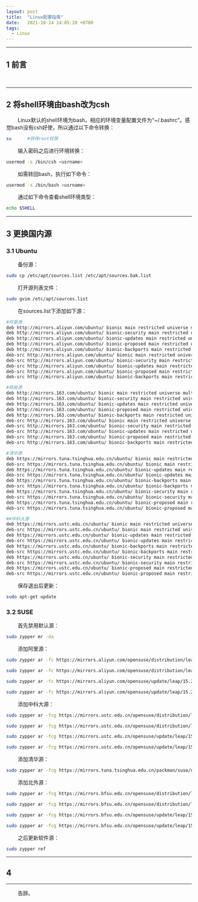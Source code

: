 ```yaml
---
layout: post
title:  "Linux配置指南"
date:   2021-10-24 14:05:20 +0700
tags:
  - Linux
---
```



----

## 1 前言

&#160; &#160; &#160; &#160; 

----


## 2 将shell环境由bash改为csh


&#160; &#160; &#160; &#160; Linux默认的shell环境为bash，相应的环境变量配置文件为“~/.bashrc”。感觉bash没有csh好使，所以通过以下命令转换：

```sh
su      #获得root权限
```

&#160; &#160; &#160; &#160; 输入密码之后进行环境转换：

```sh
usermod -s /bin/csh <usrname>
```

&#160; &#160; &#160; &#160; 如需转回bash，执行如下命令：

```sh
usermod -s /bin/bash <usrname>
```

&#160; &#160; &#160; &#160; 通过如下命令查看shell环境类型：
```sh
echo $SHELL
```

----

## 3 更换国内源

### 3.1 Ubuntu

&#160; &#160; &#160; &#160; 备份源：

```sh
sudo cp /etc/apt/sources.list /etc/apt/sources.bak.list
```

&#160; &#160; &#160; &#160; 打开源列表文件：

```sh
sudo gvim /etc/apt/sources.list
```

&#160; &#160; &#160; &#160; 在sources.list下添加如下源：
```sh
#阿里源
deb http://mirrors.aliyun.com/ubuntu/ bionic main restricted universe multiverse
deb http://mirrors.aliyun.com/ubuntu/ bionic-security main restricted universe multiverse
deb http://mirrors.aliyun.com/ubuntu/ bionic-updates main restricted universe multiverse
deb http://mirrors.aliyun.com/ubuntu/ bionic-proposed main restricted universe multiverse
deb http://mirrors.aliyun.com/ubuntu/ bionic-backports main restricted universe multiverse
deb-src http://mirrors.aliyun.com/ubuntu/ bionic main restricted universe multiverse
deb-src http://mirrors.aliyun.com/ubuntu/ bionic-security main restricted universe multiverse
deb-src http://mirrors.aliyun.com/ubuntu/ bionic-updates main restricted universe multiverse
deb-src http://mirrors.aliyun.com/ubuntu/ bionic-proposed main restricted universe multiverse
deb-src http://mirrors.aliyun.com/ubuntu/ bionic-backports main restricted universe multiverse

#网易源
deb http://mirrors.163.com/ubuntu/ bionic main restricted universe multiverse
deb http://mirrors.163.com/ubuntu/ bionic-security main restricted universe multiverse
deb http://mirrors.163.com/ubuntu/ bionic-updates main restricted universe multiverse
deb http://mirrors.163.com/ubuntu/ bionic-proposed main restricted universe multiverse
deb http://mirrors.163.com/ubuntu/ bionic-backports main restricted universe multiverse
deb-src http://mirrors.163.com/ubuntu/ bionic main restricted universe multiverse
deb-src http://mirrors.163.com/ubuntu/ bionic-security main restricted universe multiverse
deb-src http://mirrors.163.com/ubuntu/ bionic-updates main restricted universe multiverse
deb-src http://mirrors.163.com/ubuntu/ bionic-proposed main restricted universe multiverse
deb-src http://mirrors.163.com/ubuntu/ bionic-backports main restricted universe multiverse

#清华源
deb https://mirrors.tuna.tsinghua.edu.cn/ubuntu/ bionic main restricted universe multiverse
deb-src https://mirrors.tuna.tsinghua.edu.cn/ubuntu/ bionic main restricted universe multiverse
deb https://mirrors.tuna.tsinghua.edu.cn/ubuntu/ bionic-updates main restricted universe multiverse
deb-src https://mirrors.tuna.tsinghua.edu.cn/ubuntu/ bionic-updates main restricted universe multiverse
deb https://mirrors.tuna.tsinghua.edu.cn/ubuntu/ bionic-backports main restricted universe multiverse
deb-src https://mirrors.tuna.tsinghua.edu.cn/ubuntu/ bionic-backports main restricted universe multiverse
deb https://mirrors.tuna.tsinghua.edu.cn/ubuntu/ bionic-security main restricted universe multiverse
deb-src https://mirrors.tuna.tsinghua.edu.cn/ubuntu/ bionic-security main restricted universe multiverse
deb https://mirrors.tuna.tsinghua.edu.cn/ubuntu/ bionic-proposed main restricted universe multiverse
deb-src https://mirrors.tuna.tsinghua.edu.cn/ubuntu/ bionic-proposed main restricted universe multiverse

##中科大源
deb https://mirrors.ustc.edu.cn/ubuntu/ bionic main restricted universe multiverse
deb-src https://mirrors.ustc.edu.cn/ubuntu/ bionic main restricted universe multiverse
deb https://mirrors.ustc.edu.cn/ubuntu/ bionic-updates main restricted universe multiverse
deb-src https://mirrors.ustc.edu.cn/ubuntu/ bionic-updates main restricted universe multiverse
deb https://mirrors.ustc.edu.cn/ubuntu/ bionic-backports main restricted universe multiverse
deb-src https://mirrors.ustc.edu.cn/ubuntu/ bionic-backports main restricted universe multiverse
deb https://mirrors.ustc.edu.cn/ubuntu/ bionic-security main restricted universe multiverse
deb-src https://mirrors.ustc.edu.cn/ubuntu/ bionic-security main restricted universe multiverse
deb https://mirrors.ustc.edu.cn/ubuntu/ bionic-proposed main restricted universe multiverse
deb-src https://mirrors.ustc.edu.cn/ubuntu/ bionic-proposed main restricted universe multiverse
```

&#160; &#160; &#160; &#160; 保存退出后更新：
```sh
sudo apt-get update
```

### 3.2 SUSE

&#160; &#160; &#160; &#160; 首先禁用默认源：
```sh
sudo zypper mr -da
```

&#160; &#160; &#160; &#160; 添加阿里源：
```sh
sudo zypper ar -fc https://mirrors.aliyun.com/opensuse/distribution/leap/15.2/repo/oss openSUSE-Aliyun-OSS

sudo zypper ar -fc https://mirrors.aliyun.com/opensuse/distribution/leap/15.2/repo/non-oss openSUSE-Aliyun-NON-OSS

sudo zypper ar -fc https://mirrors.aliyun.com/opensuse/update/leap/15.2/oss openSUSE-Aliyun-UPDATE-OSS

sudo zypper ar -fc https://mirrors.aliyun.com/opensuse/update/leap/15.2/non-oss openSUSE-Aliyun-UPDATE-NON-OSS
```

&#160; &#160; &#160; &#160; 添加中科大源：
```sh
sudo zypper ar -fcg https://mirrors.ustc.edu.cn/opensuse/distribution/leap/15.2/repo/oss USTC:15.2:OSS

sudo zypper ar -fcg https://mirrors.ustc.edu.cn/opensuse/distribution/leap/15.2/repo/non-oss USTC:15.2:NON-OSS

sudo zypper ar -fcg https://mirrors.ustc.edu.cn/opensuse/update/leap/15.2/oss USTC:15.2:UPDATE-OSS

sudo zypper ar -fcg https://mirrors.ustc.edu.cn/opensuse/update/leap/15.2/non-oss USTC:15.2:UPDATE-NON-OSS
```

&#160; &#160; &#160; &#160; 添加清华源：
```sh
sudo zypper ar -fcg https://mirrors.tuna.tsinghua.edu.cn/packman/suse/openSUSE_Leap_15.2/ TUNA:15.2:PACKMAN
```

&#160; &#160; &#160; &#160; 添加北外源：
```sh
sudo zypper ar -fcg https://mirrors.bfsu.edu.cn/opensuse/distribution/leap/15.2/repo/oss/ OSS

sudo zypper ar -fcg https://mirrors.bfsu.edu.cn/opensuse/distribution/leap/15.2/repo/non-oss/ NON-OSS

sudo zypper ar -fcg https://mirrors.bfsu.edu.cn/opensuse/update/leap/15.2/oss/ UPDATE-OSS

sudo zypper ar -fcg https://mirrors.bfsu.edu.cn/opensuse/update/leap/15.2/non-oss/ UPDATE-NON-OSS
```


&#160; &#160; &#160; &#160; 之后更新软件源：
```sh
sudo zypper ref
```

----

## 4

----
&#160; &#160; &#160; &#160; 告辞。